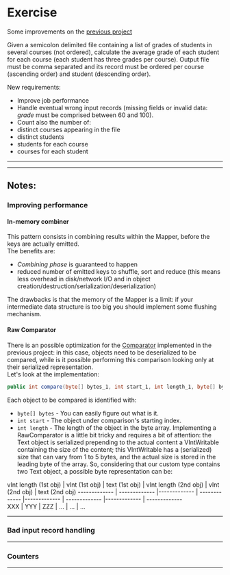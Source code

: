 # Exercise #

Some improvements on the [previous project](../average_grade)

Given a semicolon delimited file containing a list of grades of students in several courses (not ordered), calculate the average grade of each student for each course (each student has three grades per course). Output file must be comma separated and its record must be ordered per course (ascending order) and student (descending order).  
  
New requirements:
* Improve job performance
* Handle eventual wrong input records (missing fields or invalid data: *grade* must be comprised between 60 and 100).
* Count also the number of:
 * distinct courses appearing in the file
 * distinct students 
 * students for each course
 * courses for each student
 
   
- - - - 
- - - - 

## Notes: ##
### Improving performance ###
#### In-memory combiner ####
This pattern consists in combining results within the Mapper, before the keys are actually emitted.  
The benefits are:
* *Combining phase* is guaranteed to happen
* reduced number of emitted keys to shuffle, sort and reduce (this means less overhead in disk/network I/O and in object creation/destruction/serialization/deserialization)

The drawbacks is that the memory of the Mapper is a limit: if your intermediate data structure is too big you should implement some flushing mechanism.

#### Raw Comparator ####
There is an possible optimization for the [Comparator](../average_grade/src/main/java/org/mdp/learn/hadoop/average_grade/CourseAndStudentKeyComparator.java) implemented in the previous project: in this case, objects need to be deserialized to be compared, while is it possible performing this comparison looking only at their serialized representation.  
Let's look at the implementation:
```java 
public int compare(byte[] bytes_1, int start_1, int length_1, byte[] bytes_2, int start_2, int length_2)
```
Each object to be compared is identified with:
* `byte[] bytes` - You can easily figure out what is it.
* `int start` - The object under comparison's starting index.
* `int length` - The length of the object in the byte array.
Implementing a RawComparator is a little bit tricky and requires a bit of attention: the Text object is serialized prepending to the actual content a VIntWritable containing the size of the content; this VIntWritable has a (serialized) size that can vary from 1 to 5 bytes, and the actual size is stored in the leading byte of the array.
So, considering that our custom type contains two Text object, a possible byte representation can be:  

vInt length (1st obj) | vInt (1st obj) | text (1st obj) | vInt length (2nd obj) | vInt (2nd obj) | text (2nd obj) 
------------- | ------------- |------------- | ------------- |------------- | ------------- |------------- | -------------  
XXX  | YYY  | ZZZ  | ...  | ...  | ...  
  
 


- - - - 

### Bad input record handling ###

- - - -

### Counters ###

- - - -